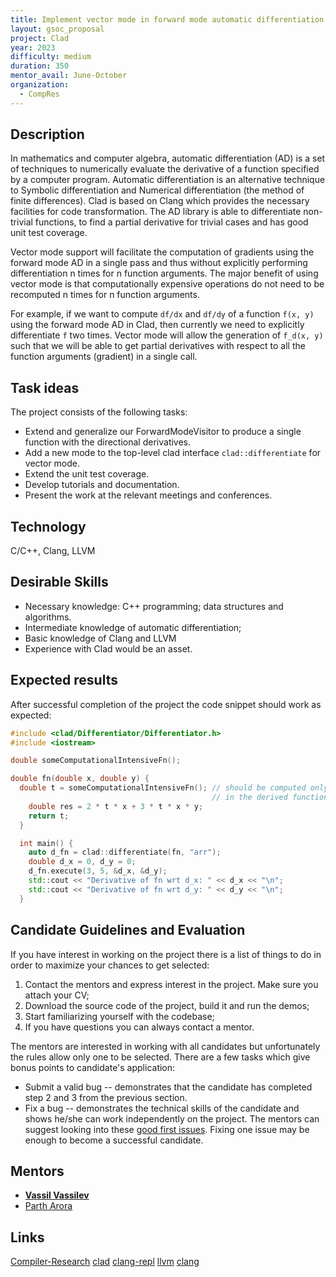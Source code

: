 ```yaml
---
title: Implement vector mode in forward mode automatic differentiation in Clad
layout: gsoc_proposal
project: Clad
year: 2023
difficulty: medium
duration: 350
mentor_avail: June-October
organization:
  - CompRes
---
```


## Description

In mathematics and computer algebra, automatic differentiation (AD) is a set of
techniques to numerically evaluate the derivative of a function specified by a
computer program. Automatic differentiation is an alternative technique to
Symbolic differentiation and Numerical differentiation (the method of finite
differences). Clad is based on Clang which provides the necessary facilities for
code transformation. The AD library is able to differentiate non-trivial
functions, to find a partial derivative for trivial cases and has good unit test
coverage.

Vector mode support will facilitate the computation of gradients using the
forward mode AD in a single pass and thus without explicitly performing
differentiation n times for n function arguments. The major benefit of using
vector mode is that computationally expensive operations do not need to be
recomputed n times for n function arguments.

For example, if we want to compute `df/dx` and `df/dy` of a function
`f(x, y)` using the forward mode AD in Clad, then currently we need to
explicitly differentiate `f` two times. Vector mode will allow the generation of
`f_d(x, y)` such that we will be able to get partial derivatives with respect to
all the function arguments (gradient) in a single call.

## Task ideas

The project consists of the following tasks:
  * Extend and generalize our ForwardModeVisitor to produce a single
    function with the directional derivatives.
  * Add a new mode to the top-level clad interface `clad::differentiate` for
    vector mode.
  * Extend the unit test coverage.
  * Develop tutorials and documentation.
  * Present the work at the relevant meetings and conferences.

## Technology

C/C++, Clang, LLVM

## Desirable Skills

 * Necessary knowledge: C++ programming; data structures and algorithms.
 * Intermediate knowledge of automatic differentiation;
 * Basic knowledge of Clang and LLVM
 * Experience with Clad would be an asset.

## Expected results

After successful completion of the project the code snippet should work as
expected:
```cpp
#include <clad/Differentiator/Differentiator.h>
#include <iostream>

double someComputationalIntensiveFn();

double fn(double x, double y) {
  double t = someComputationalIntensiveFn(); // should be computed only once
                                             // in the derived function.
    double res = 2 * t * x + 3 * t * x * y;
    return t;
  }

  int main() {
    auto d_fn = clad::differentiate(fn, "arr");
    double d_x = 0, d_y = 0;
    d_fn.execute(3, 5, &d_x, &d_y);
    std::cout << "Derivative of fn wrt d_x: " << d_x << "\n";
    std::cout << "Derivative of fn wrt d_y: " << d_y << "\n";
  }
```

## Candidate Guidelines and Evaluation

If you have interest in working on the project there is a list of things to do
in order to maximize your chances to get selected:

1. Contact the mentors and express interest in the project. Make sure you attach
   your CV;
2. Download the source code of the project, build it and run the demos;
3. Start familiarizing yourself with the codebase;
4. If you have questions you can always contact a mentor.

The mentors are interested in working with all candidates but unfortunately the
rules allow only one to be selected. There are a few tasks which give bonus
points to candidate's application:
 * Submit a valid bug -- demonstrates that the candidate has completed step 2
   and 3 from the previous section.
 * Fix a bug -- demonstrates the technical skills of the candidate and shows
   he/she can work independently on the project. The mentors can suggest looking
   into these [good first issues](https://github.com/vgvassilev/clad/labels/good%20first%20issue).
   Fixing one issue may be enough to become a successful candidate.

## Mentors
 * **[Vassil Vassilev](mailto:vvasilev@cern.ch)**
 * [Parth Arora](mailto:partharora99160808@gmail.com)

## Links

[Compiler-Research](https://compiler-research.org)
[clad](https://github.com/vgvassilev/clad)
[clang-repl](https://root.cern/blog/cling-in-llvm/)
[llvm](https://llvm.org/)
[clang](https://clang.llvm.org/)
